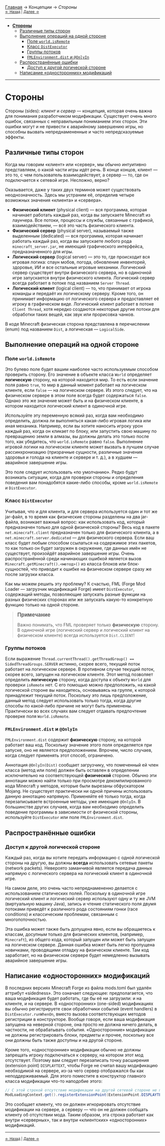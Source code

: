 [Главная](../index) → Концепции → *Стороны*<br>
<small>[← Назад](../Getting_Started/Debug_Profiler "Начало работы: Отладочный профилировщик") | [Далее →](Resources "Концепции: Ресурсы")</small>

---

- [**Стороны**](#Sides)
  + [Различные типы сторон](#Different_Kinds_of_Sides)
  + [Выполнение операций на одной стороне](#Performing_Side-Specific_Operations)
    - [Поле `world.isRemote`](#world_isRemote)
	- [Класс `DistExecutor`](#DistExecutor)
	- [Группы потоков](#Thread_Groups)
	- [`FMLEnvironment.dist` и `@OnlyIn`](#FMLEnvironment.dist_and_OnlyIn)
  + [Распространённые ошибки](#Common_Mistakes)
    - [Доступ к другой логической стороне](#Reaching_Across_Logical_Sides)
  + [Написание «односторонних» модификаций](#Writing_One-Sided_Mods)

---

# <a name="Sides"></a>Стороны
Стороны (sides): *клиент* и *сервер* — концепция, которая очень важна для понимания разработчиком модификации. Существует очень много ошибок, связанных с неправильным пониманием этих сторон. Эти ошибки могут и не привести к аварийному завершению игры, но способны вызвать непреднамененные и часто непредсказуемые эффекты.

## <a name="Different_Kinds_of_Sides"></a>Различные типы сторон
Когда мы говорим «клиент» или «сервер», мы обычно интуитивно представляем, о какой части игры идёт речь. В конце концов, клиент — это то, с чем пользователь взаимодействует, а сервер — то, где он подключается к сетевой игре. Несложно, верно?

Оказывается, даже у таких двух терминов может существовать неоднозначность. Здесь мы устраним её, определив четыре возможных значения «клиента» и «сервера».

- **Физический клиент** (physical client) — вся программа, которая начинает работать каждый раз, когда вы запускаете Minecraft из лаунчера. Все потоки, процессы и службы, связанные с графикой, взаимодействием, — всё это часть физического клиента.
- **Физический сервер** (physical server), называемый также выделенным (dedicated) — вся программа, которая начинает работать каждый раз, когда вы запускаете любого рода `minecraft_server.jar`, не имеющий графического интерфейса, предназначенного для игры.
- **Логический сервер** (logical server) — это то, где происходит вся игровая логика: спаун мобов, погода, обновление инвенторей, здоровье, ИИ и все остальные игровые механики. Логический сервер существует внутри физического сервера, но в одиночной игре запускается внутри физического клиента. Логический сервер всегда работает в потоке под названием `Server Thread`.
- **Логический клиент** (logical client) — то, что принимает от игрока команды и передаёт их логическому серверу. Кроме того, он принимает информацию от логического сервера и предоставляет её игроку в графическом виде. Логический клиент работает в потоке `Client Thread`, хотя нередко создаются некоторые другие потоки для обработки таких вещей, как звук или прорисовка чанков.

В коде Minecraft физическая сторона представлена в перечислении (enum) под названием `Dist`, а логическая — `LogicalSide`.

## <a name="Performing_Side-Specific_Operations"></a>Выполнение операций на одной стороне

### <a name="world_isRemote"></a>Поле `world.isRemote`
Это булево поле будет вашим наиболее часто используемым способом проверить сторону. Его значение в объекте класса `World` определяет **логическую** сторону, на которой находится мир. То есть если значение поля равно `true`, то мир в данный момент работает на логическом клиенте, если `false` — на логическом сервере. Из этого следует, что на физическом сервере в этом поле всегда будет содержаться `false`. Однако это же значение может быть и на физическом клиенте, в котором находится логический клиент в одиночной игре.

Используйте эту переменную всякий раз, когда вам необходимо определить, должна ли выполняться какая-либо игровая логика или иная механика. Например, если вы хотите наносить игроку урон каждый раз, когда он кликает по блоку, или запустить свою машину по превращению земли в алмазы, вы должны делать это только после того, как убедитесь, что `world.isRemote` равно `false`. Выполнение игровой логики на логическом клиенте может вызвать в лучшем случае рассинхронизацию (призрачные сущности, различные значения здоровья и голода на клиенте и сервере и т. д.), а в худшем — аварийное завершение игры.

Это поле следует использовать «по умолчанию». Редко будут возникать ситуации, когда для проверки стороны и определения поведения вам понадобятся какие-либо способы, кроме `world.isRemote` и `DistExecutor`.

### <a name="DistExecutor"></a>Класс `DistExecutor`
Учитывая, что и для клиента, и для сервера используется один и тот же jar-файл, в то время как физические стороны разделены на два jar-файла, возникает важный вопрос: как использовать код, который предназначен только для одной физической стороны? Весь код в пакете `net.minecraft.client` предназначен только для физического клиента, а в `net.minecraft.server.dedicated` — для физического сервера. Если ваш класс будет любым способом ссылаться на содержимое этих пакетов, то как только он будет загружен в окружение, где данных имён не существует, произойдёт аварийное завершение игры. Очень распространённой среди начинающих ошибкой является вызов `Minecraft.getMinecraft().<метод>()` из класса блоков или блок-сущностей, что приводит к ошибке на физическом сервере сразу же после загрузки класса.

Как мы можем решить эту проблему? К счастью, FML (Forge Mod Loader — загрузчик модификаций Forge) имеет `DistExecutor`, содержащий методы, позволяющие запускать разные функции на разных физических сторонах или же запускать какую-то конкретную функцию только на одной стороне.

> <big>**Примечание**</big>
>
> Важно понимать, что FML проверяет только **физическую** сторону. В одиночной игре (логический сервер и логический клиент на физическом клиенте) всегда используется `Dist.CLIENT`!

### <a name="Thread_Groups"></a>Группы потоков
Если выражение `Thread.currentThread().getThreadGroup() == SidedThreadGroups.SERVER` истинно, скорее всего, текущий поток работает на логическом сервере. В противном случае текущий поток, скорее всего, запущен на логическом клиенте. Этот метод позволяет определить **логическую** сторону, когда доступа к объекту `World` для проверки `isRemote` нет. С его помощью можно *предположить*, на какой логической стороне вы находитесь, основываясь на группе, к которой принадлежит текущий поток. Поскольку это лишь предположение, данный метод следует использовать только тогда, когда другие способы по какой-либо причине не могут быть применены. Практически во всех случаях вам следует отдавать предпочтение проверке поля `World.isRemote`.

### <a name="FMLEnvironment.dist_and_OnlyIn"></a>`FMLEnvironment.dist` и `@OnlyIn`
`FMLEnvironment.dist` содержит **физическую** сторону, на которой работает ваш код. Поскольку значение этого поля определяется при запуске, оно не является предположением. Впрочем, число случаев, когда следует применять этот способ, ограничено.

Аннотация `@OnlyIn(Dist)` сообщает загрузчику, что помеченный ей член класса (метод или поле) должен быть оставлен в определении исключительно на соответствующей **физической** стороне. Обычно эти аннотации можно найти только при просмотре декомпилированного кода Minecraft у методов, которые были вырезаны обфускатором Mojang. Не существует практически ни одной причины использовать данную аннотацию напрямую. Применяйте её только тогда, когда перезаписываете встроенные методы, уже имеющие `@OnlyIn`. В большинстве других случаев, когда вам необходимо определить поведение программы в зависимости от физической стороны, используйте `DistExecutor` или поле `FMLEnvironment.dist`.

## <a name="Common_Mistakes"></a>Распространённые ошибки

### <a name="Reaching_Across_Logical_Sides">Доступ к другой логической стороне</a>
Каждый раз, когда вы хотите передать информацию с одной логической стороны на другую, вы должны **всегда** использовать сетевые пакеты (network packets). Невероято заманчивой является передача данных напрямую с логического сервера на логический клиент в одиночной игре.

На самом деле, это очень часто непреднамененно делается с использованием статических полей. Поскольку в одиночной игре логический клиент и логический сервер используют одну и ту же JVM (виртуальную машину Java), запись и чтение статического поля двумя потоками приведёт к различного рода состояниям гонки (race conditions) и классическим проблемам, связанным с многопоточностью.

Эта ошибка может также быть допущена явно, если вы обращаетесь к классам, досупным только для физических клиентов, (например, `Minecraft`), из общего кода, который запущен или может быть запущен на логическом сервере. Данная ошибка может быть легко пропущена новичками, проводящими отладку на физическом клиенте. Там код заработает, но на физическом сервере будет немедленно вызывать аварийное завершение игры.

## <a name="Writing_One-Sided_Mods"></a>Написание «односторонних» модификаций
В последних версиях Minecraft Forge из файла mods.toml был удалён аттрибут «sidedness». Это означает следующее: предполагается, что ваша модификация будет работать, где бы её ни загрузили: и на клиенте, и на сервере. В «односторонних» (one-sided) модификациях вы обычно регистрируете свои обработчики событий (event handlers) в `DistExecutor.runWhenOn`, вместо вызова соответствующих методов регистриции в конструкторе. Вообще говоря, если ваша модификация запущена на неверной стороне, она просто не должна ничего делать, в частности, не обрабатывать события. «Односторонние» модификации не должны регистрировать блоки, предметы и прочее, поскольку все они должны быть также доступны и на другой стороне.

Кроме того, «односторонние» модификации обычно не должны запрещать игроку подключаться к серверу, на котором этот мод отсутствует. Поэтому вам следует перезаписать точку расширения (extension point) `DISPLAYTEXT`, чтобы Forge не считал вашу модификацию необходимой на сервере, из-за чего сервер отображался бы как неподдерживаемый. Для этого поместите в конструктор главного класса модификации что-то наподобие этого:

```java
// С этой строкой отсутствие модификации на другой сетевой стороне не приведёт к тому, что клиент пометит сервер как неподдерживаемый
ModLoadingContext.get().registerExtensionPoint(ExtensionPoint.DISPLAYTEST, () -> Pair.of(() -> FMLNetworkConstants.IGNORESERVERONLY, (a, b) -> true));
```

Это сообщает клиенту, что он должен игнорировать отсутствие модификации на сервере, а серверу — что он не должен сообщать клиенту об отсутствии мода. Таким образом, эта строка работает как внутри «серверных», так и внутри «клиентских» «односторонних» модификаций.


---

<small>[← Назад](../Getting_Started/Debug_Profiler "Начало работы: Отладочный профилировщик") | [Далее →](Resources "Концепции: Ресурсы")</small>